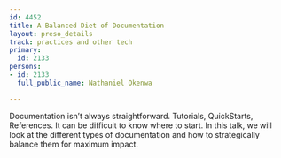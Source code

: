 ```yaml
---
id: 4452
title: A Balanced Diet of Documentation
layout: preso_details
track: practices and other tech
primary:
  id: 2133
persons:
- id: 2133
  full_public_name: Nathaniel Okenwa

---
```

Documentation isn’t always straightforward. Tutorials, QuickStarts, References. It can be difficult to know where to start. In this talk, we will look at the different types of documentation and how to strategically balance them for maximum impact. 